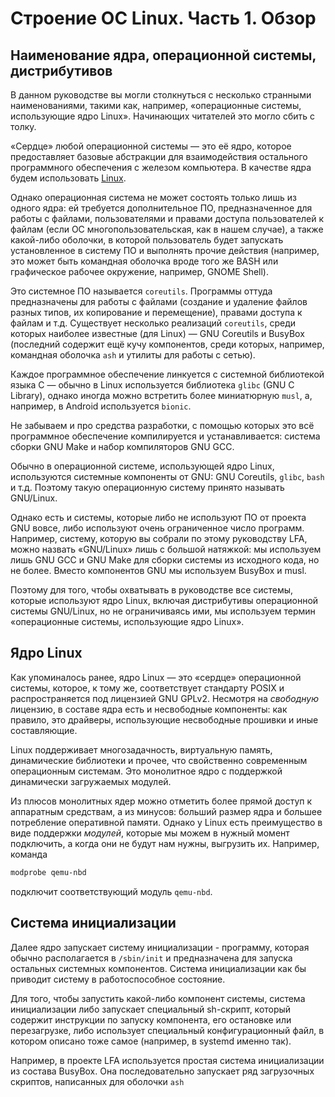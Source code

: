 # Строение ОС Linux. Часть 1. Обзор

## Наименование ядра, операционной системы, дистрибутивов

В данном руководстве вы могли столкнуться с несколько странными наименованиями, такими как, например, «операционные системы, использующие ядро Linux». Начинающих читателей это могло сбить с толку.

«Сердце» любой операционной системы — это её ядро, которое предоставляет базовые абстракции для взаимодействия остального программного обеспечения с железом компьютера. В качестве ядра будем использовать [Linux](https://www.kernel.org).

Однако операционная система не может состоять только лишь из одного ядра: ей требуется дополнительное ПО, предназначенное для работы с файлами, пользователями и правами доступа пользователей к файлам (если ОС многопользовательская, как в нашем случае), а также какой-либо оболочки, в которой пользователь будет запускать установленное в систему ПО и выполнять прочие действия (например, это может быть командная оболочка вроде того же BASH или графическое рабочее окружение, например, GNOME Shell).

Это системное ПО называется `coreutils`. Программы оттуда предназначены для работы с файлами (создание и удаление файлов разных типов, их копирование и перемещение), правами доступа к файлам и т.д. Существует несколько реализаций `coreutils`, среди которых наиболее известные (для Linux) — GNU Coreutils и BusyBox (последний содержит ещё кучу компонентов, среди которых, например, командная оболочка `ash` и утилиты для работы с сетью).

Каждое программное обеспечение линкуется с системной библиотекой языка С — обычно в Linux используется библиотека `glibc` (GNU C Library), однако иногда можно встретить более миниатюрную `musl`, а, например, в Android используется `bionic`.

Не забываем и про средства разработки, с помощью которых это всё программное обеспечение компилируется и устанавливается: система сборки GNU Make и набор компиляторов GNU GCC.

Обычно в операционной системе, использующей ядро Linux, используются системные компоненты от GNU: GNU Coreutils, `glibc`, `bash` и т.д. Поэтому такую операционную систему принято называть GNU/Linux.

Однако есть и системы, которые либо не используют ПО от проекта GNU вовсе, либо используют очень ограниченное число программ. Например, систему, которую вы собрали по этому руководству LFA, можно назвать «GNU/Linux» лишь с большой натяжкой: мы используем лишь GNU GCC и GNU Make для сборки системы из исходного кода, но не более. Вместо компонентов GNU мы используем BusyBox и musl.

Поэтому для того, чтобы охватывать в руководстве все системы, которые используют ядро Linux, включая дистрибутивы операционной системы GNU/Linux, но не ограничиваясь ими, мы используем термин «операционные системы, использующие ядро Linux».

## Ядро Linux

Как упоминалось ранее, ядро Linux — это «сердце» операционной системы, которое, к тому же, соответствует стандарту POSIX и распространяется под лицензией GNU GPLv2. Несмотря на *свободную* лицензию, в составе ядра есть и несвободные компоненты: как правило, это драйверы, использующие несвободные прошивки и иные составляющие.

Linux поддерживает многозадачность, виртуальную память, динамические библиотеки и прочее, что свойственно современным операционным системам. Это монолитное ядро с поддержкой динамически загружаемых модулей.

Из плюсов монолитных ядер можно отметить более прямой доступ к аппаратным средствам, а из минусов: б*о*льший размер ядра и б*о*льшее потребление оперативной памяти. Однако у Linux есть преимущество в виде поддержки *модулей*, которые мы можем в нужный момент подключить, а когда они не будут нам нужны, выгрузить их. Например, команда

```bash
modprobe qemu-nbd
```

подключит соответствующий модуль `qemu-nbd`.

## Система инициализации

Далее ядро запускает систему инициализации - программу, которая обычно располагается в `/sbin/init` и предназначена для запуска остальных системных компонентов. Система инициализации как бы приводит систему в работоспособное состояние.

Для того, чтобы запустить какой-либо компонент системы, система инициализации либо запускает специальный sh-скрипт, который содержит инструкции по запуску компонента, его остановке или перезагрузке, либо использует специальный конфигурационный файл, в котором описано тоже самое (например, в systemd именно так).

Например, в проекте LFA используется простая система инициализации из состава BusyBox. Она последовательно запускает ряд загрузочных скриптов, написанных для оболочки `ash`

